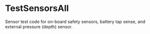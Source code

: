 # TestSensorsAll
Sensor test code for on-board safety sensors, battery tap sense,  and external pressure (depth) sensor.
